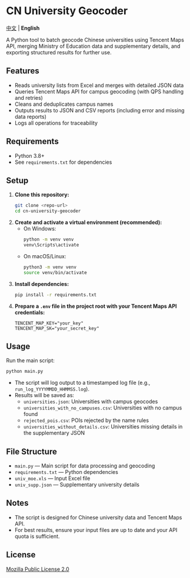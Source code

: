 # CN University Geocoder

[中文](README.md) | **English**

A Python tool to batch geocode Chinese universities using Tencent Maps API, merging Ministry of Education data and supplementary details, and exporting structured results for further use.

## Features

- Reads university lists from Excel and merges with detailed JSON data
- Queries Tencent Maps API for campus geocoding (with QPS handling and retries)
- Cleans and deduplicates campus names
- Outputs results to JSON and CSV reports (including error and missing data reports)
- Logs all operations for traceability

## Requirements

- Python 3.8+
- See `requirements.txt` for dependencies

## Setup

1. **Clone this repository:**
   ```bash
   git clone <repo-url>
   cd cn-university-geocoder
   ```
2. **Create and activate a virtual environment (recommended):**
   - On Windows:
     ```bash
     python -m venv venv
     venv\Scripts\activate
     ```
   - On macOS/Linux:
     ```bash
     python3 -m venv venv
     source venv/bin/activate
     ```
3. **Install dependencies:**
   ```bash
   pip install -r requirements.txt
   ```
4. **Prepare a `.env` file in the project root with your Tencent Maps API credentials:**
   ```env
   TENCENT_MAP_KEY="your_key"
   TENCENT_MAP_SK="your_secret_key"
   ```

## Usage

Run the main script:

```bash
python main.py
```

- The script will log output to a timestamped log file (e.g., `run_log_YYYYMMDD_HHMMSS.log`).
- Results will be saved as:
  - `universities.json`: Universities with campus geocodes
  - `universities_with_no_campuses.csv`: Universities with no campus found
  - `rejected_pois.csv`: POIs rejected by the name rules
  - `universities_without_details.csv`: Universities missing details in the supplementary JSON

## File Structure

- `main.py` — Main script for data processing and geocoding
- `requirements.txt` — Python dependencies
- `univ_moe.xls` — Input Excel file
- `univ_supp.json` — Supplementary university details

## Notes

- The script is designed for Chinese university data and Tencent Maps API.
- For best results, ensure your input files are up to date and your API quota is sufficient.

## License

[Mozilla Public License 2.0](LICENSE)
